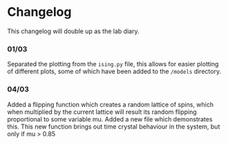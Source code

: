 # Changelog
This changelog will double up as the lab diary.

### 01/03
Separated the plotting from the `ising.py` file, this allows for easier plotting of different plots, some of which have been added to the `/models` directory. 

### 04/03
Added a flipping function which creates a random lattice of spins, which when multiplied by the current lattice will result its random flipping proportional to some variable mu. Added a new file which demonstrates this. This new function brings out time crystal behaviour in the system, but only if mu > 0.85
